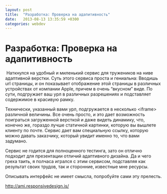 ```yaml
---
layout: post
title:  "Разработка: Проверка на адапитивность"
date:   2013-08-13 13:35:59 +0300
categories: webdev
---
```

# Разработка: Проверка на адапитивность
<p> <span>Наткнулся на удобный и миленький сервис для тружеников на ниве адаптивной верстки. Суть этого сервиса проста и гениальна: Вводишь url страницы, и он показывает отображение этой страницы в различных устройствах от компании Apple, причем в очень “вкусном” виде. По сути, подгружает ваш урл в различных разрешениях и подставляет содержимое в красивую рамку.</span></p>
<p>Технически, указанный вами урл, подгружается в несколько &lt;iframe&gt; различной величины. Все очень просто, и это дает возможность поиграться загруженной версткой и даже видеть динамику, что, конечно же, гораздо лучше статичной картинки, которую вы вышлете клиенту по почте. Сервис дает вам специальную ссылку, которую можно давать заказчику, который увидит именно то, что вами задумано.</p>
<p>Сервис не годится для полноценного тестинга, зато он отлично подходит для презентации отличий адаптивного дизайна. Да и чего греха таить, я полчаса игрался с этим сервисом, подставляя как результат своих трудов, так и сторонние, известные мне ресурсы.</p>
<p>Описывать интерфейс не имеет смысла, попробуйте сами эту прелесть.</p>
<p><a href="http://ami.responsivedesign.is/" target="_blank">http://ami.responsivedesign.is/</a></p>
